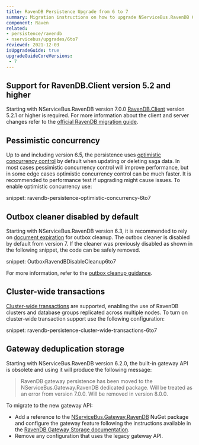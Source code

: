 ```yaml
---
title: RavenDB Persistence Upgrade from 6 to 7
summary: Migration instructions on how to upgrade NServiceBus.RavenDB 6 to 7
component: Raven
related:
- persistence/ravendb
- nservicebus/upgrades/6to7
reviewed: 2021-12-03
isUpgradeGuide: true
upgradeGuideCoreVersions:
 - 7
---
```


## Support for RavenDB.Client version 5.2 and higher

Starting with NServiceBus.RavenDB version 7.0.0 [RavenDB.Client](https://www.nuget.org/packages/RavenDB.Client/) version 5.2.1 or higher is required. For more information about the client and server changes refer to the [official RavenDB migration guide](https://ravendb.net/docs/article-page/5.0/csharp/migration).

## Pessimistic concurrency

Up to and including version 6.5, the persistence uses [optimistic concurrency control](https://en.wikipedia.org/wiki/Optimistic_concurrency_control) by default when updating or deleting saga data. In most cases pessimistic concurrency control will improve performance, but in some edge cases optimistic concurrency control can be much faster. It is recommended to performance test if upgrading might cause issues. To enable optimistic concurrency use:

snippet: ravendb-persistence-optimistic-concurrency-6to7

## Outbox cleaner disabled by default

Starting with NServiceBus.RavenDB version 6.3, it is recommended to rely on [document expiration](https://ravendb.net/docs/article-page/latest/csharp/server/extensions/expiration) for outbox cleanup. The outbox cleaner is disabled by default from version 7. If the cleaner was previously disabled as shown in the following snippet, the code can be safely removed.

snippet: OutboxRavendBDisableCleanup6to7

For more information, refer to the [outbox cleanup guidance](/persistence/ravendb/outbox.md?version=raven_6.3#deduplication-record-lifespan).

## Cluster-wide transactions

[Cluster-wide transactions](https://ravendb.net/docs/article-page/5.2/start/server/clustering/cluster-transactions) are supported, enabling the use of RavenDB clusters and database groups replicated across multiple nodes. To turn on cluster-wide transaction support use the following configuration:

snippet: ravendb-persistence-cluster-wide-transactions-6to7

## Gateway deduplication storage

Starting with NServiceBus.RavenDB version 6.2.0, the built-in gateway API is obsolete and using it will produce the following message:

> RavenDB gateway persistence has been moved to the NServiceBus.Gateway.RavenDB dedicated package. Will be treated as an error from version 7.0.0. Will be removed in version 8.0.0.

To migrate to the new gateway API:

- Add a reference to the [NServiceBus.Gateway.RavenDB](https://www.nuget.org/packages/NServiceBus.Gateway.RavenDB) NuGet package and configure the gateway feature following the instructions available in the [RavenDB Gateway Storage documentation](/nservicebus/gateway/ravendb/).
- Remove any configuration that uses the legacy gateway API.
